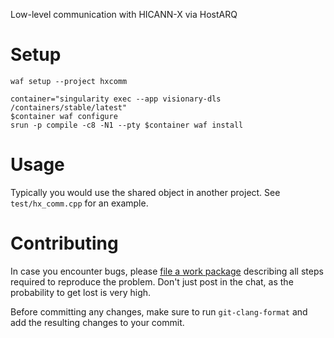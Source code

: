 Low-level communication with HICANN-X via HostARQ

# Setup

```
waf setup --project hxcomm

container="singularity exec --app visionary-dls /containers/stable/latest"
$container waf configure
srun -p compile -c8 -N1 --pty $container waf install
```

# Usage

Typically you would use the shared object in another project.
See `test/hx_comm.cpp` for an example.


# Contributing

In case you encounter bugs, please [file a work package](https://brainscales-r.kip.uni-heidelberg.de/projects/hxcomm/work_packages/) describing all steps required to reproduce the problem.
Don't just post in the chat, as the probability to get lost is very high.

Before committing any changes, make sure to run `git-clang-format` and add the resulting changes to your commit.
